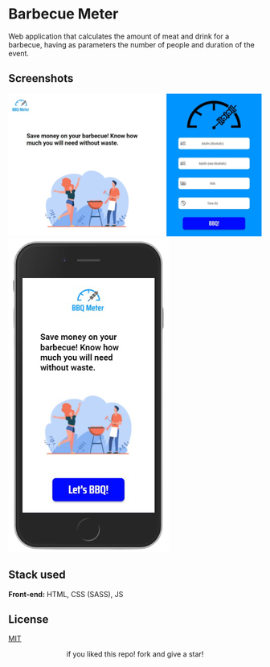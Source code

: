 # Barbecue Meter

Web application that calculates the amount of meat and drink for a barbecue, having as parameters the number of people and duration of the event.

## Screenshots

![App Screenshot](/images/screenshot.jpeg)
![App Screenshot Mobile](/images/screenshotMobile.png)

## Stack used

**Front-end:** HTML, CSS (SASS), JS

## License

[MIT](https://choosealicense.com/licenses/mit/)

<p style="text-align: center;">if you liked this repo! fork and give a star!</p>
